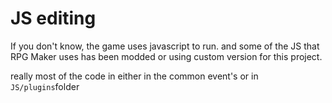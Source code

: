 # JS editing

If you don't know, the game uses javascript to run. and some of the JS that RPG Maker uses has been modded or using custom version for this project.



really most of the code in either in the common event's or in `JS/plugins`folder
